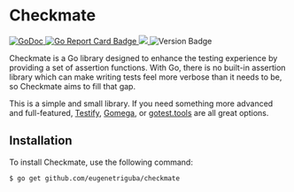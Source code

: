 # Checkmate

<p>
    <a href="https://godoc.org/github.com/eugenetriguba/checkmate">
        <img src="https://godoc.org/github.com/eugenetriguba/checkmate?status.svg" alt="GoDoc">
    </a>
    <a href="https://goreportcard.com/report/github.com/eugenetriguba/checkmate">
        <img src="https://goreportcard.com/badge/github.com/eugenetriguba/checkmate" alt="Go Report Card Badge">
    </a>
    <a href="https://codecov.io/github/eugenetriguba/checkmate">
        <img src="https://codecov.io/github/eugenetriguba/checkmate/branch/main/graph/badge.svg?token=Z3ZD0JWGBr"/>
    </a>
    <img alt="Version Badge" src="https://img.shields.io/badge/version-0.1.0-blue" style="max-width:100%;">
</p>

Checkmate is a Go library designed to enhance the testing experience by providing a set of assertion functions. With Go, there is no built-in assertion library which can make writing tests feel more verbose than it needs to be, so Checkmate aims to fill that gap.

This is a simple and small library. If you need something more advanced and full-featured, [Testify](https://github.com/stretchr/testify), [Gomega](https://github.com/onsi/gomega), or [gotest.tools](https://github.com/gotestyourself/gotest.tools) are all great options.

## Installation

To install Checkmate, use the following command:

```bash
$ go get github.com/eugenetriguba/checkmate
```
